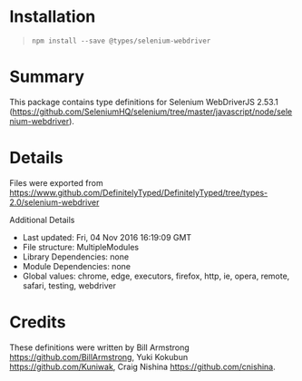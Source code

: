 # Installation
> `npm install --save @types/selenium-webdriver`

# Summary
This package contains type definitions for Selenium WebDriverJS 2.53.1 (https://github.com/SeleniumHQ/selenium/tree/master/javascript/node/selenium-webdriver).

# Details
Files were exported from https://www.github.com/DefinitelyTyped/DefinitelyTyped/tree/types-2.0/selenium-webdriver

Additional Details
 * Last updated: Fri, 04 Nov 2016 16:19:09 GMT
 * File structure: MultipleModules
 * Library Dependencies: none
 * Module Dependencies: none
 * Global values: chrome, edge, executors, firefox, http, ie, opera, remote, safari, testing, webdriver

# Credits
These definitions were written by Bill Armstrong <https://github.com/BillArmstrong>, Yuki Kokubun <https://github.com/Kuniwak>, Craig Nishina <https://github.com/cnishina>.
